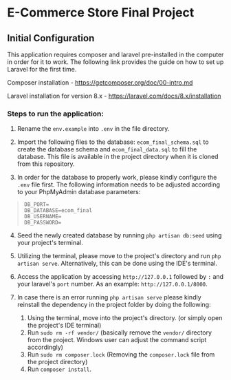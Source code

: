 # E-Commerce Store Final Project

## Initial Configuration
This application requires composer and laravel pre-installed in the computer in order for it to work. The following link provides the guide on how to set up Laravel for the first time.

Composer installation -
https://getcomposer.org/doc/00-intro.md

Laravel installation for version 8.x -
https://laravel.com/docs/8.x/installation

### Steps to run the application:
1. Rename the `env.example` into `.env` in the file directory.

2. Import the following files to the database: `ecom_final_schema.sql` to create the database schema and `ecom_final_data.sql` to fill the database. This file is available in the project directory when it is cloned from this repository.

3. In order for the database to properly work, please kindly configure the `.env` file first. The following information needs to be adjusted according to your PhpMyAdmin database parameters:
> `DB_PORT=`   
> `DB_DATABASE=ecom_final`  
> `DB_USERNAME=`  
> `DB_PASSWORD=`

4. Seed the newly created database by running `php artisan db:seed` using your project's terminal.

5. Utilizing the terminal, please move to the project's directory and run `php artisan serve`. Alternatively, this can be done using the IDE's terminal.

6. Access the application by accessing `http://127.0.0.1` followed by `:` and your laravel's `port` number. As an example: `http://127.0.0.1/8000`. 

7. In case there is an error running `php artisan serve` please kindly reinstall the dependency in the project folder by doing the following:
    1. Using the terminal, move into the project's directory. (or simply open the project's IDE terminal)
    2. Run `sudo rm -rf vendor/` (basically remove the `vendor/` directory from the project. Windows user can adjust the command script accordingly)
    3. Run `sudo rm composer.lock` (Removing the `composer.lock` file from the project directory)
    4. Run `composer install`.
    

